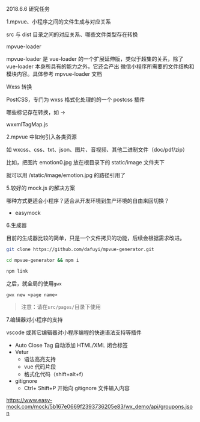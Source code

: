 2018.6.6 研究任务

1.mpvue、小程序之间的文件生成与对应关系

src 与 dist 目录之间的对应关系、哪些文件类型存在转换

mpvue-loader

mpvue-loader 是 vue-loader 的一个扩展延伸版，类似于超集的关系，除了 vue-loader 本身所具有的能力之外，它还会产出 微信小程序所需要的文件结构和模块内容。具体参考 mpvue-loader 文档



Wxss 转换

PostCSS，专门为 wxss 格式化处理的的一个 postcss 插件

哪些标记存在转换，如 <a> -> <navigation>

wxxmlTagMap.js



2.mpvue 中如何引入各类资源

如 wxcss、css、txt、json、图片、音视频、其他二进制文件（doc/pdf/zip）

比如，把图片 emotion0.jpg 放在根目录下的 static/image 文件夹下

就可以用 /static/image/emotion.jpg 的路径引用了

5.较好的 mock.js 的解决方案

哪种方式更适合小程序？适合从开发环境到生产环境的自由来回切换？

- easymock

6.生成器

目前的生成器比较的简单，只是一个文件拷贝的功能，后续会根据需求改进。

```sh
git clone https://github.com/dafuyi/mpvue-generator.git

cd mpvue-generator && npm i

npm link
```

之后，就全局的使用`gwx`
```
gwx new <page name>
```

>注意：请在`src/pages/`目录下使用

7.编辑器对小程序的支持

vscode 或其它编辑器对小程序编程的快速语法支持等插件

- Auto Close Tag
  自动添加 HTML/XML 闭合标签
- Vetur
  - 语法高亮支持
  - vue 代码片段
  - 格式化代码（shift+alt+f）
- gitignore
  - Ctrl+ Shift+P 开始向 gitignore 文件输入内容



https://www.easy-mock.com/mock/5b167e0669f2393736205e83/wx_demo/api/groupons.json
